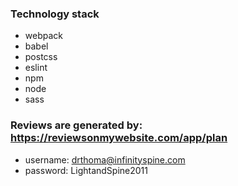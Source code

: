 ### Technology stack
- webpack
- babel
- postcss
- eslint
- npm
- node
- sass

### Reviews are generated by: https://reviewsonmywebsite.com/app/plan
- username: drthoma@infinityspine.com  
- password: LightandSpine2011
